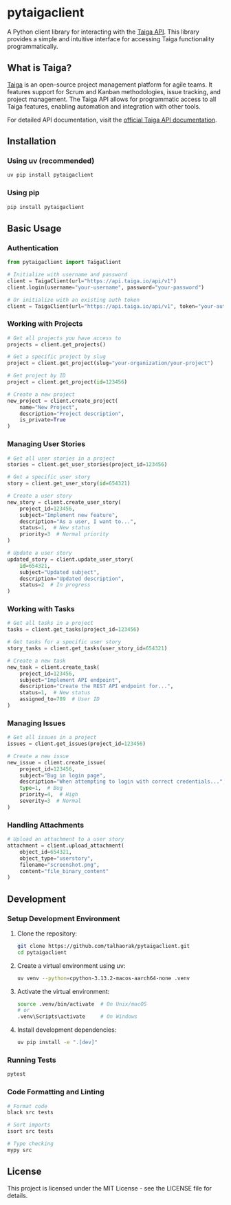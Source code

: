 # pytaigaclient

A Python client library for interacting with the [Taiga API](https://docs.taiga.io/api.html). This library provides a simple and intuitive interface for accessing Taiga functionality programmatically.

## What is Taiga?

[Taiga](https://taiga.io/) is an open-source project management platform for agile teams. It features support for Scrum and Kanban methodologies, issue tracking, and project management. The Taiga API allows for programmatic access to all Taiga features, enabling automation and integration with other tools.

For detailed API documentation, visit the [official Taiga API documentation](https://docs.taiga.io/api.html).

## Installation

### Using uv (recommended)

```bash
uv pip install pytaigaclient
```

### Using pip

```bash
pip install pytaigaclient
```

## Basic Usage

### Authentication

```python
from pytaigaclient import TaigaClient

# Initialize with username and password
client = TaigaClient(url="https://api.taiga.io/api/v1")
client.login(username="your-username", password="your-password")

# Or initialize with an existing auth token
client = TaigaClient(url="https://api.taiga.io/api/v1", token="your-auth-token")
```

### Working with Projects

```python
# Get all projects you have access to
projects = client.get_projects()

# Get a specific project by slug
project = client.get_project(slug="your-organization/your-project")

# Get project by ID
project = client.get_project(id=123456)

# Create a new project
new_project = client.create_project(
    name="New Project",
    description="Project description",
    is_private=True
)
```

### Managing User Stories

```python
# Get all user stories in a project
stories = client.get_user_stories(project_id=123456)

# Get a specific user story
story = client.get_user_story(id=654321)

# Create a user story
new_story = client.create_user_story(
    project_id=123456,
    subject="Implement new feature",
    description="As a user, I want to...",
    status=1,  # New status
    priority=3  # Normal priority
)

# Update a user story
updated_story = client.update_user_story(
    id=654321,
    subject="Updated subject",
    description="Updated description",
    status=2  # In progress
)
```

### Working with Tasks

```python
# Get all tasks in a project
tasks = client.get_tasks(project_id=123456)

# Get tasks for a specific user story
story_tasks = client.get_tasks(user_story_id=654321)

# Create a new task
new_task = client.create_task(
    project_id=123456,
    subject="Implement API endpoint",
    description="Create the REST API endpoint for...",
    status=1,  # New status
    assigned_to=789  # User ID
)
```

### Managing Issues

```python
# Get all issues in a project
issues = client.get_issues(project_id=123456)

# Create a new issue
new_issue = client.create_issue(
    project_id=123456,
    subject="Bug in login page",
    description="When attempting to login with correct credentials...",
    type=1,  # Bug
    priority=4,  # High
    severity=3  # Normal
)
```

### Handling Attachments

```python
# Upload an attachment to a user story
attachment = client.upload_attachment(
    object_id=654321,
    object_type="userstory",
    filename="screenshot.png",
    content="file_binary_content"
)
```

## Development

### Setup Development Environment

1. Clone the repository:

   ```bash
   git clone https://github.com/talhaorak/pytaigaclient.git
   cd pytaigaclient
   ```

2. Create a virtual environment using uv:

   ```bash
   uv venv --python=cpython-3.13.2-macos-aarch64-none .venv
   ```

3. Activate the virtual environment:

   ```bash
   source .venv/bin/activate  # On Unix/macOS
   # or
   .venv\Scripts\activate     # On Windows
   ```

4. Install development dependencies:

   ```bash
   uv pip install -e ".[dev]"
   ```

### Running Tests

```bash
pytest
```

### Code Formatting and Linting

```bash
# Format code
black src tests

# Sort imports
isort src tests

# Type checking
mypy src
```

## License

This project is licensed under the MIT License - see the LICENSE file for details.
